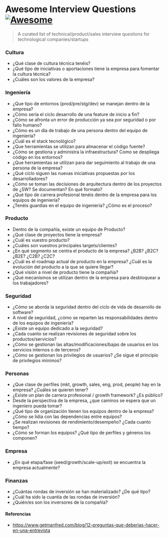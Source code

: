 # Awesome Interview Questions [![Awesome](https://cdn.rawgit.com/sindresorhus/awesome/d7305f38d29fed78fa85652e3a63e154dd8e8829/media/badge.svg)](https://github.com/sindresorhus/awesome)

> A curated list of technical/product/sales interview questions for technological companies/startups 

### Cultura
- ¿Qué clase de cultura técnica tenéis? 
- ¿Qué tipo de iniciativas o aportaciones tiene la empresa para fomentar la cultura técnica?
- ¿Cuáles son los valores de la empresa?


### Ingeniería
- ¿Que tipo de entornos (prod/pre/stg/dev) se manejan dentro de la empresa?
- ¿Cómo sería el ciclo desarrollo de una feature de inicio a fin?
- ¿Cómo se afronta un error de producción ya sea por seguridad o por fallo humano?
- ¿Cómo es un día de trabajo de una persona dentro del equipo de ingeniería?
- ¿Cuál es el stack tecnológico?
- ¿Que herramientas se utilizan para almacenar el código fuente?
- ¿Cómo se gestiona y administra la infraestructura? Como se despliega código en los entornos?
- ¿Que herramientas se utilizan para dar seguimiento al trabajo de una persona de la empresa?
- ¿Qué ciclo siguen las nuevas iniciativas propuestas por los desarrolladores?
- ¿Cómo se toman las decisiones de arquitectura dentro de los proyectos de ¿SW? Se documentan? En qué formato?
- ¿Qué tipo de carrera profesional tenéis dentro de la empresa para los equipos de ingeniería?
- ¿Tenéis guardias en el equipo de ingeniería? ¿Cómo es el proceso?

### Producto
- Dentro de la compañía, existe un equipo de Producto?
- ¿Qué clase de proyectos tiene la empresa?
- ¿Cuál es vuestro producto?
- ¿Cuáles son vuestros principales targets/clientes?
- ¿En qué segmento se centra el producto de la empresa? ¿B2B? ¿B2C? ¿B2E? ¿C2B? ¿C2C?
- ¿Cuál es el roadmap actual de producto en la empresa? ¿Cuál es la evolución del producto a la que se quiere llegar?
- ¿Qué visión a nivel de producto tiene la compañía?
- ¿Qué mecanismos se utilizan dentro de la empresa para desbloquear a los trabajadores?

### Seguridad 
- ¿Cómo se aborda la seguridad dentro del ciclo de vida de desarrollo de software?
- A nivel de seguridad, ¿cómo se reparten las responsabilidades dentro de los equipos de ingeniería?
- ¿Existe un equipo dedicado a la seguridad?
- ¿Cada cuanto se realizan revisiones de seguridad sobre los productos/servicios?
- ¿Cómo se gestionan las altas/modificaciones/bajas de usuarios en los servicios internos o de terceros?
- ¿Cómo se gestionan los privilegios de usuarios? ¿Se sigue el principio de privilegios mínimos?

### Personas
- ¿Que clase de perfiles (mkt, growth, sales, eng, prod, people)  hay en la empresa? ¿Cuáles se quieren tener?
- ¿Existe un plan de carrera profesional / growth framework? ¿Es público?
- Desde la perspectiva de la empresa, ¿que caminos se espera que un ingeniero pueda tomar?
- ¿Qué tipo de organización tienen los equipos dentro de la empresa? ¿Cómo se lidia con las dependencias entre equipos?
- ¿Se realizan revisiones de rendimiento/desempeño? ¿Cada cuanto tiempo?
- ¿Cómo se forman los equipos? ¿Qué tipo de perfiles y géneros los componen?

### Empresa
- ¿En qué etapa/fase (seed/growth/scale-up/exit) se encuentra la empresa actualmente?

### Finanzas
- ¿Cuántas rondas de inversión se han materializado? ¿De qué tipo?
- ¿Cuál ha sido la cuantía de las rondas de inversión?
- ¿Quién/es son los inversores de la compañía?

#### Referencias
- https://www.getmanfred.com/blog/12-preguntas-que-deberias-hacer-en-una-entrevista


